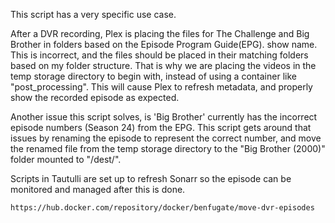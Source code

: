 This script has a very specific use case.

After a DVR recording, Plex is placing the files for The Challenge and Big Brother in folders based on the Episode Program Guide(EPG).
show name. This is incorrect, and the files should be placed in their matching folders based on my folder structure.
That is why we are placing the videos in the temp storage directory to begin with, instead of using a container like "post_processing".
This will cause Plex to refresh metadata, and properly show the recorded episode as expected.

Another issue this script solves, is 'Big Brother' currently has the incorrect episode numbers (Season 24) from the EPG.
This script gets around that issues by renaming the episode to represent the correct number, and move the renamed file from
the temp storage directory to the "Big Brother (2000)" folder mounted to "/dest/".

Scripts in Tautulli are set up to refresh Sonarr so the episode can be monitored and managed after this is done.

`https://hub.docker.com/repository/docker/benfugate/move-dvr-episodes`